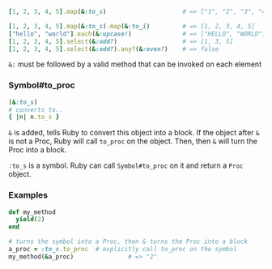 ```ruby
[1, 2, 3, 4, 5].map(&:to_s)                     # => ["1", "2", "3", "4", "5"]
```

```ruby
[1, 2, 3, 4, 5].map(&:to_s).map(&:to_i)         # => [1, 2, 3, 4, 5]
["hello", "world"].each(&:upcase!)              # => ["HELLO", "WORLD"]
[1, 2, 3, 4, 5].select(&:odd?)                  # => [1, 3, 5]
[1, 2, 3, 4, 5].select(&:odd?).any?(&:even?)    # => false
```

`&:` must be followed by a valid method that can be invoked on each element

### Symbol#to_proc
```ruby
(&:to_s)
# converts to..
{ |n| n.to_s }
```

`&` is added, tells Ruby to convert this object into a block. If the object after `&` is not a Proc, Ruby will call `to_proc` on the object.
Then, then `&` will turn the Proc into a block.

`:to_s` is a symbol. Ruby can call `Symbol#to_proc` on it and return a `Proc` object.

### Examples

```ruby
def my_method
  yield(2)
end

# turns the symbol into a Proc, then & turns the Proc into a block
a_proc = :to_s.to_proc  # explicitly call to_proc on the symbol
my_method(&a_proc)               # => "2"
```

